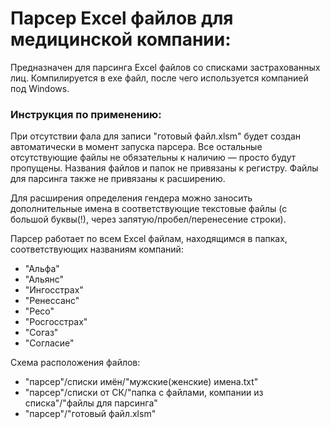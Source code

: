 # Парсер Excel файлов для медицинской компании:
Предназначен для парсинга Excel файлов со списками застрахованных лиц.
Компилируется в exe файл, после чего используется компанией под Windows.

### Инструкция по применению:
При отсутствии фала для записи "готовый файл.xlsm" будет создан автоматически в момент запуска парсера.
Все остальные отсутствующие файлы не обязательны к наличию — просто будут пропущены.
Названия файлов и папок не привязаны к регистру. Файлы для парсинга также не привязаны к расширению.

Для расширения определения гендера можно заносить дополнительные имена
в соответствующие текстовые файлы (с большой буквы(!), через запятую/пробел/перенесение строки).

Парсер работает по всем Excel файлам, находящимся в папках, соответствующих названиям компаний:
- "Альфа"
- "Альянс"
- "Ингосстрах"
- "Ренессанс"
- "Ресо"
- "Росгосстрах"
- "Согаз"
- "Согласие"

Схема расположения файлов:
- "парсер"/списки имён/"мужские(женские) имена.txt"
- "парсер"/списки от СК/"папка с файлами, компании из списка"/"файлы для парсинга"
- "парсер"/"готовый файл.xlsm"
